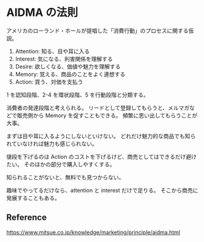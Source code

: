 # AIDMA の法則

アメリカのローランド・ホールが提唱した「消費行動」のプロセスに関する仮説。

1. Attention: 知る、目や耳に入る
2. Interest: 気になる、利害関係を理解する
3. Desire: 欲しくなる、価値や魅力を理解する
4. Memory: 覚える、商品のことをよく連想する
5. Action: 買う、対価を支払う

1 を認知段階、2-4 を環状段階、5 を行動段階と分類する。

消費者の発達段階と考えられる。
リードとして登録してもらうと、メルマガなどで販売側から Memory を促すこともできる。
頻繁に思い出してもらうことが大事。

まずは目や耳に入るようにしないといけない。
どれだけ魅力的な商品でも知られていなければ魅力も感じられない。

値段を下げるのは Action のコストを下げるけど、商売としてはできるだけ避けたい。
そのほかの部分で購入しやすくする。

知られることがないと、無料でも見つからない。

趣味でやってるだけなら、attention と interest だけで足りる。
そこから商売に発展することもある。

## Reference

https://www.mitsue.co.jp/knowledge/marketing/principle/aidma.html
